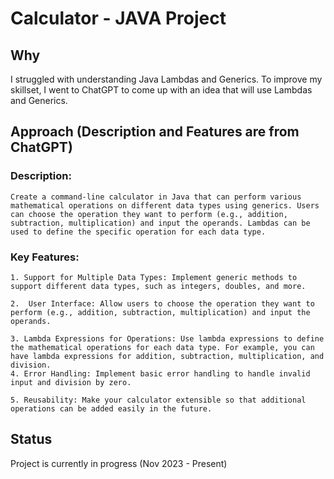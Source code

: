 # Calculator - JAVA Project

## Why
  I struggled with understanding Java Lambdas and Generics. 
  To improve my skillset, I went to ChatGPT to come up with an idea that will use Lambdas and Generics.

## Approach (Description and Features are from ChatGPT)

  ### Description:
    Create a command-line calculator in Java that can perform various mathematical operations on different data types using generics. Users can choose the operation they want to perform (e.g., addition, subtraction, multiplication) and input the operands. Lambdas can be used to define the specific operation for each data type.

  ### Key Features:
    1. Support for Multiple Data Types: Implement generic methods to support different data types, such as integers, doubles, and more.
    
    2.  User Interface: Allow users to choose the operation they want to perform (e.g., addition, subtraction, multiplication) and input the operands.
    
    3. Lambda Expressions for Operations: Use lambda expressions to define the mathematical operations for each data type. For example, you can have lambda expressions for addition, subtraction, multiplication, and division.
    4. Error Handling: Implement basic error handling to handle invalid input and division by zero.
    
    5. Reusability: Make your calculator extensible so that additional operations can be added easily in the future.

## Status
  Project is currently in progress (Nov 2023 - Present)

